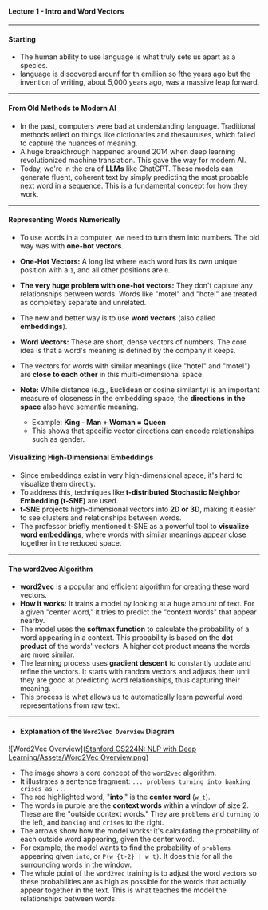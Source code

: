 #### **Lecture 1 - Intro and Word Vectors**

---

#### **Starting**

- The human ability to use language is what truly sets us apart as a species.
- language is discovered arounf for th emillion so fthe years ago but the invention of writing, about 5,000 years ago, was a massive leap forward.
---

#### **From Old Methods to Modern AI**

- In the past, computers were bad at understanding language. Traditional methods relied on things like dictionaries and thesauruses, which failed to capture the nuances of meaning.
- A huge breakthrough happened around 2014 when deep learning revolutionized machine translation. This gave the way for modern AI.
- Today, we're in the era of **LLMs** like ChatGPT. These models can generate fluent, coherent text by simply predicting the most probable next word in a sequence. This is a fundamental concept for how they work.

---

#### **Representing Words Numerically**

- To use words in a computer, we need to turn them into numbers. The old way was with **one-hot vectors**.
- **One-Hot Vectors:** A long list where each word has its own unique position with a `1`, and all other positions are `0`.
- **The very huge problem with one-hot vectors:** They don't capture any relationships between words. Words like "motel" and "hotel" are treated as completely separate and unrelated.

- The new and better way is to use **word vectors** (also called **embeddings**).
- **Word Vectors:** These are short, dense vectors of numbers. The core idea is that a word's meaning is defined by the company it keeps.
- The vectors for words with similar meanings (like "hotel" and "motel") are **close to each other** in this multi-dimensional space.
- **Note:** While distance (e.g., Euclidean or cosine similarity) is an important measure of closeness in the embedding space, the **directions in the space** also have semantic meaning.  
  - Example: **King - Man + Woman = Queen**  
  - This shows that specific vector directions can encode relationships such as gender.

#### **Visualizing High-Dimensional Embeddings**

- Since embeddings exist in very high-dimensional space, it's hard to visualize them directly.  
- To address this, techniques like **t-distributed Stochastic Neighbor Embedding (t-SNE)** are used.  
- **t-SNE** projects high-dimensional vectors into **2D or 3D**, making it easier to see clusters and relationships between words.  
- The professor briefly mentioned t-SNE as a powerful tool to **visualize word embeddings**, where words with similar meanings appear close together in the reduced space.


---

#### **The word2vec Algorithm**

- **word2vec** is a popular and efficient algorithm for creating these word vectors.
- **How it works:** It trains a model by looking at a huge amount of text. For a given "center word," it tries to predict the "context words" that appear nearby.
- The model uses the **softmax function** to calculate the probability of a word appearing in a context. This probability is based on the **dot product** of the words' vectors. A higher dot product means the words are more similar.
- The learning process uses **gradient descent** to constantly update and refine the vectors. It starts with random vectors and adjusts them until they are good at predicting word relationships, thus capturing their meaning.
- This process is what allows us to automatically learn powerful word representations from raw text.

---

- #### **Explanation of the `Word2Vec Overview` Diagram**

![Word2Vec Overview]([Stanford CS224N: NLP with Deep Learning/Assets/Word2Vec Overview.png](https://github.com/abdulqudoos26648/large-language-model/blob/2cd1bb9df9ced2b2a44383ad7aa5c340d95163aa/Stanford%20CS224N%3A%20NLP%20with%20Deep%20Learning/Assets/Word2Vec%20Overview.png))

- The image shows a core concept of the `word2vec` algorithm.
- It illustrates a sentence fragment: `... problems turning into banking crises as ...`
- The red highlighted word, "**into**," is the **center word** (`w_t`).
- The words in purple are the **context words** within a window of size 2. These are the "outside context words." They are `problems` and `turning` to the left, and `banking` and `crises` to the right.
- The arrows show how the model works: it's calculating the probability of each outside word appearing, given the center word.
- For example, the model wants to find the probability of `problems` appearing given `into`, or `P(w_{t-2} | w_t)`. It does this for all the surrounding words in the window.
- The whole point of the `word2vec` training is to adjust the word vectors so these probabilities are as high as possible for the words that actually appear together in the text. This is what teaches the model the relationships between words.

